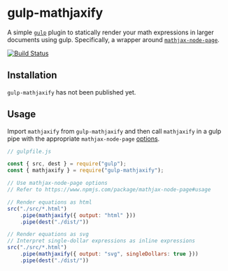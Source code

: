 # gulp-mathjaxify

A simple [`gulp`](https://gulpjs.com) plugin to statically render your math expressions in larger documents using gulp. Specifically, a wrapper around [`mathjax-node-page`](https://www.npmjs.com/package/mathjax-node-page).

[![Build Status](https://travis-ci.org/stormalinblue/gulp-mathjaxify.svg?branch=master)](https://travis-ci.org/stormalinblue/gulp-mathjaxify)

## Installation

`gulp-mathjaxify` has not been published yet.

## Usage

Import `mathjaxify` from `gulp-mathjaxify` and then call `mathjaxify` in a gulp pipe with the appropriate `mathjax-node-page` [options](https://www.npmjs.com/package/mathjax-node-page#usage).

```javascript
// gulpfile.js

const { src, dest } = require("gulp");
const { mathjaxify } = require("gulp-mathjaxify");

// Use mathjax-node-page options
// Refer to https://www.npmjs.com/package/mathjax-node-page#usage

// Render equations as html
src("./src/*.html")
    .pipe(mathjaxify({ output: "html" }))
    .pipe(dest("./dist/"))

// Render equations as svg
// Interpret single-dollar expressions as inline expressions
src("./src/*.html")
    .pipe(mathjaxify({ output: "svg", singleDollars: true }))
    .pipe(dest("./dist/"))
```
